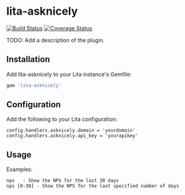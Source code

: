 # lita-asknicely

[![Build Status](https://travis-ci.org/esigler/lita-asknicely.png?branch=master)](https://travis-ci.org/esigler/lita-asknicely)
[![Coverage Status](https://coveralls.io/repos/esigler/lita-asknicely/badge.png)](https://coveralls.io/r/esigler/lita-asknicely)

TODO: Add a description of the plugin.

## Installation

Add lita-asknicely to your Lita instance's Gemfile:

``` ruby
gem 'lita-asknicely'
```

## Configuration

Add the following to your Lita configuration:

```
config.handlers.asknicely.domain = 'yourdomain'
config.handlers.asknicely.api_key = 'yourapikey'
```

## Usage

Examples:

```
nps   - Show the NPS for the last 30 days
nps [0-30] - Show the NPS for the last specified number of days
```